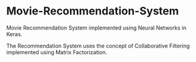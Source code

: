 # Movie-Recommendation-System

Movie Recommendation System implemented using Neural Networks in Keras.

The Recommendation System uses the concept of Collaborative Filtering implemented using Matrix Factorization. 
